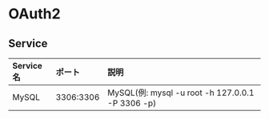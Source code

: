 # OAuth2

## Service
| Service名 | ポート | 説明 |
| :-- | :-- | :-- |
| MySQL | 3306:3306 | MySQL(例: mysql -u root -h 127.0.0.1 -P 3306 -p) |